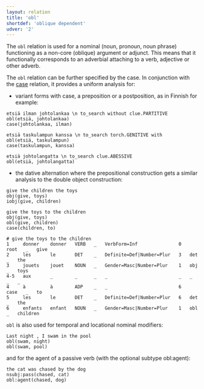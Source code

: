 ```yaml
---
layout: relation
title: 'obl'
shortdef: 'oblique dependent'
udver: '2'
---
```


The `obl` relation is used for a nominal (noun, pronoun, noun phrase) functioning as a non-core (oblique) argument or 
adjunct. This means that it functionally corresponds to an adverbial attaching to a verb, adjective or other adverb.

The `obl` relation can be further specified by the case. In conjunction with the [case]() relation, it provides a uniform
analysis for:

- variant forms with case, a preposition or a postposition, as in Finnish for example:

~~~ sdparse
etsiä ilman johtolankaa \n to_search without clue.PARTITIVE
obl(etsiä, johtolankaa)
case(johtolankaa, ilman)
~~~

~~~ sdparse
etsiä taskulampun kanssa \n to_search torch.GENITIVE with
obl(etsiä, taskulampun)
case(taskulampun, kanssa)
~~~

~~~ sdparse
etsiä johtolangatta \n to_search clue.ABESSIVE
obl(etsiä, johtolangatta)
~~~

- the dative alternation where the prepositional construction gets a similar analysis to the double object construction:

~~~ sdparse
give the children the toys
obj(give, toys)
iobj(give, children)
~~~

~~~ sdparse
give the toys to the children
obj(give, toys)
obl(give, children)
case(children, to)
~~~

~~~ conllu
# give the toys to the children
1     donner    donner   VERB   _   VerbForm=Inf               0   root   _   give
2     les       le       DET    _   Definite=Def|Number=Plur   3   det    _   the
3     jouets    jouet    NOUN   _   Gender=Masc|Number=Plur    1   obj   _   toys
4-5   aux       _        _      _   _                          _   _      _   _
4     à         à        ADP    _   _                          6   case   _   to
5     les       le       DET    _   Definite=Def|Number=Plur   6   det    _   the
6     enfants   enfant   NOUN   _   Gender=Masc|Number=Plur    1   obl   _   children
~~~

`obl` is also used for temporal and locational nominal modifiers:

~~~ sdparse
Last night , I swam in the pool
obl(swam, night)
obl(swam, pool)
~~~

and for the agent of a passive verb (with the optional subtype obl:agent):

~~~ sdparse
the cat was chased by the dog
nsubj:pass(chased, cat)
obl:agent(chased, dog)
